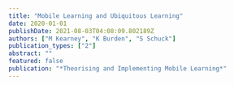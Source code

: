 ```yaml
---
title: "Mobile Learning and Ubiquitous Learning"
date: 2020-01-01
publishDate: 2021-08-03T04:08:09.802189Z
authors: ["M Kearney", "K Burden", "S Schuck"]
publication_types: ["2"]
abstract: ""
featured: false
publication: "*Theorising and Implementing Mobile Learning*"
---
```


